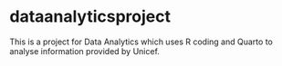 # dataanalyticsproject
This is a project for Data Analytics which uses R coding and Quarto to analyse information provided by Unicef. 
